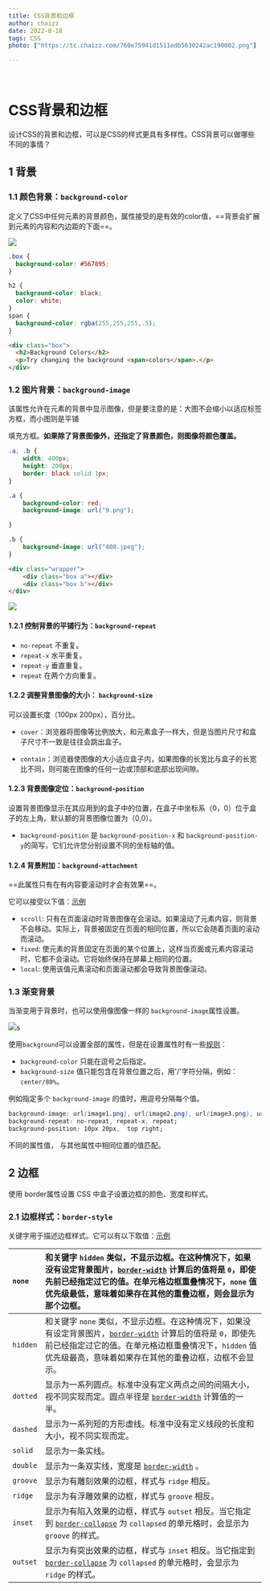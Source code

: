 ```yaml
---
title: CSS背景和边框
author: chaizz
date: 2022-8-18
tags: CSS
photo: ["https://tc.chaizz.com/760e75941d1511edb5630242ac190002.png"]

---
```


​          

<!--more-->

# CSS背景和边框

设计CSS的背景和边框，可以是CSS的样式更具有多样性。CSS背景可以做哪些不同的事情？

## 1 背景

### 1.1 颜色背景：`background-color`

定义了CSS中任何元素的背景颜色，属性接受的是有效的color值，==背景会扩展到元素的内容和内边距的下面==。

![](https://tc.chaizz.com/tc/Snipaste_2022-08-18_09-57-45.png)

```css
.box {
  background-color: #567895;
}

h2 {
  background-color: black;
  color: white;
}
span {
  background-color: rgba(255,255,255,.5);
}
```

```html
<div class="box">
  <h2>Background Colors</h2>
  <p>Try changing the background <span>colors</span>.</p>
</div>
```

### 1.2 图片背景：`background-image`

该属性允许在元素的背景中显示图像，但是要注意的是：大图不会缩小以适应标签方框，而小图则是平铺

填充方框。**如果除了背景图像外，还指定了背景颜色，则图像将颜色覆盖。**

```css
.a, .b {
    width: 400px;
    height: 200px;
    border: black solid 1px;
}

.a {
    background-color: red;
    background-image: url("9.png");

}

.b {
    background-image: url("400.jpeg");
}
```

```html
<div class="wrapper">
    <div class="box a"></div>
    <div class="box b"></div>
</div>
```

![](https://tc.chaizz.com/tc/Snipaste_2022-08-18_10-14-47.png)

#### 1.2.1 控制背景的平铺行为：`background-repeat`

- `no-repeat` 不重复。
- `repeat-x` 水平重复。
- `repeat-y` 垂直重复。
- `repeat` 在两个方向重复。

#### 1.2.2 调整背景图像的大小： `background-size`

可以设置长度（100px 200px），百分比。

- `cover`：浏览器将图像等比例放大，和元素盒子一样大，但是当图片尺寸和盒子尺寸不一致是往往会跳出盒子。

- `contain`：浏览器使图像的大小适应盒子内，如果图像的长宽比与盒子的长宽比不同，则可能在图像的任何一边或顶部和底部出现间隙。

#### 1.2.3 背景图像定位：`background-position`

设置背景图像显示在其应用到的盒子中的位置，在盒子中坐标系（0，0）位于盒子的左上角。默认额的背景图像位置为（0,0）。

-  `background-position` 是 `background-position-x` 和 `background-position-y`的简写，它们允许您分别设置不同的坐标轴的值。

#### 1.2.4 背景附加：`background-attachment`

==此属性只有在有内容要滚动时才会有效果==。

它可以接受以下值：[示例](https://mdn.github.io/learning-area/css/styling-boxes/backgrounds/background-attachment.html)

- `scroll`: 只有在页面滚动时背景图像在会滚动。如果滚动了元素内容，则背景不会移动。实际上，背景被固定在页面的相同位置，所以它会随着页面的滚动而滚动。
- `fixed`: 使元素的背景固定在页面的某个位置上，这样当页面或元素内容滚动时，它都不会滚动。它将始终保持在屏幕上相同的位置。
- `local`: 使用该值元素滚动和页面滚动都会导致背景图像滚动。

### 1.3 渐变背景

当渐变用于背景时，也可以使用像图像一样的 `background-image`属性设置。

![](C:\Users\LHKJ0\Pictures\WEB\CSS\Snipaste_2022-08-18_10-56-41.png)s

使用`background`可以设置全部的属性，但是在设置属性时有一些[规则](https://developer.mozilla.org/zh-CN/docs/Web/CSS/background)：

- `background-color` 只能在逗号之后指定。
- `background-size` 值只能包含在背景位置之后，用'/'字符分隔，例如：`center/80%`。

例如指定多个 `background-image` 的值时，用逗号分隔每个值。

```css
background-image: url(image1.png), url(image2.png), url(image3.png), url(image4.png);
background-repeat: no-repeat, repeat-x, repeat;
background-position: 10px 20px,  top right;
```

不同的属性值， 与其他属性中相同位置的值匹配。

## 2 边框

使用 border属性设置 CSS 中盒子设置边框的颜色、宽度和样式。 

### 2.1 边框样式：`border-style` 

关键字用于描述边框样式。它可以有以下取值：[示例](https://developer.mozilla.org/zh-CN/docs/Web/CSS/border-style)

| `none`   | 和关键字 `hidden` 类似，不显示边框。在这种情况下，如果没有设定背景图片，[`border-width`](https://developer.mozilla.org/zh-CN/docs/Web/CSS/border-width) 计算后的值将是 `0`，即使先前已经指定过它的值。在单元格边框重叠情况下，`none` 值优先级最低，意味着如果存在其他的重叠边框，则会显示为那个边框。 |
| :------- | :----------------------------------------------------------- |
| `hidden` | 和关键字 `none` 类似，不显示边框。在这种情况下，如果没有设定背景图片，[`border-width`](https://developer.mozilla.org/zh-CN/docs/Web/CSS/border-width) 计算后的值将是 `0`，即使先前已经指定过它的值。在单元格边框重叠情况下，`hidden` 值优先级最高，意味着如果存在其他的重叠边框，边框不会显示。 |
| `dotted` | 显示为一系列圆点。标准中没有定义两点之间的间隔大小，视不同实现而定。圆点半径是 [`border-width`](https://developer.mozilla.org/zh-CN/docs/Web/CSS/border-width) 计算值的一半。 |
| `dashed` | 显示为一系列短的方形虚线。标准中没有定义线段的长度和大小，视不同实现而定。 |
| `solid`  | 显示为一条实线。                                             |
| `double` | 显示为一条双实线，宽度是 [`border-width`](https://developer.mozilla.org/zh-CN/docs/Web/CSS/border-width) 。 |
| `groove` | 显示为有雕刻效果的边框，样式与 `ridge` 相反。                |
| `ridge`  | 显示为有浮雕效果的边框，样式与 `groove` 相反。               |
| `inset`  | 显示为有陷入效果的边框，样式与 `outset` 相反。当它指定到 [`border-collapse`](https://developer.mozilla.org/zh-CN/docs/Web/CSS/border-collapse) 为 `collapsed` 的单元格时，会显示为 `groove` 的样式。 |
| `outset` | 显示为有突出效果的边框，样式与 `inset` 相反。当它指定到 [`border-collapse`](https://developer.mozilla.org/zh-CN/docs/Web/CSS/border-collapse) 为 `collapsed` 的单元格时，会显示为 `ridge` 的样式。 |



















































































































